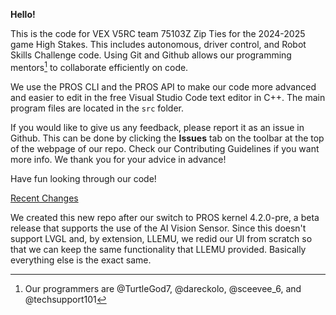 **Hello!**

This is the code for VEX V5RC team 75103Z Zip Ties for the 2024-2025 game High Stakes. This includes autonomous, driver control, and Robot Skills Challenge code. Using Git and Github allows our programming mentors[^1] to collaborate efficiently on code. 

We use the PROS CLI and the PROS API to make our code more advanced and easier to edit in the free Visual Studio Code text editor in C++. The main program files are located in the `src` folder. 

If you would like to give us any feedback, please report it as an issue in Github. This can be done by clicking the **Issues** tab on the toolbar at the top of the webpage of our repo. Check our Contributing Guidelines if you want more info. We thank you for your advice in advance!

Have fun looking through our code!

<ins>Recent Changes</ins>

We created this new repo after our switch to PROS kernel 4.2.0-pre, a beta release that supports the use of the AI Vision Sensor. Since this doesn't support LVGL and, by extension, LLEMU, we redid our UI from scratch so that we can keep the same functionality that LLEMU provided. Basically everything else is the exact same.

[^1]: Our programmers are @TurtleGod7, @dareckolo, @sceevee_6, and @techsupport101
